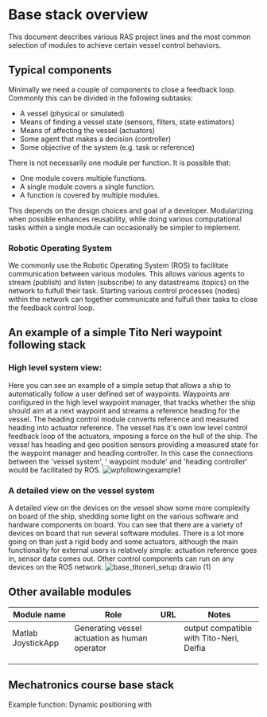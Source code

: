 # Base stack overview
This document describes various RAS project lines and the most common selection of modules to achieve certain vessel control behaviors. 

## Typical components
Minimally we need a couple of components to close a feedback loop. Commonly this can be divided in the following subtasks:
- A vessel (physical or simulated)
- Means of finding a vessel state (sensors, filters, state estimators)
- Means of affecting the vessel (actuators)
- Some agent that makes a decision (controller)
- Some objective of the system (e.g. task or reference)

There is not necessarily one module per function. It is possible that:
- One module covers multiple functions.
- A single module covers a single function.
- A function is covered by multiple modules.


This depends on the design choices and goal of a developer. Modularizing when possible enhances reusability, while doing various computational tasks within a single module can occasionally be simpler to implement.

### Robotic Operating System
We commonly use the Robotic Operating System (ROS) to facilitate communication between various modules. This allows various agents to stream (publish) and listen (subscribe) to any datastreams (topics) on the network to fulfull their task. Starting various control processes (nodes) within the network can together communicate and fulfull their tasks to close the feedback control loop. 

## An example of a simple Tito Neri waypoint following stack
### High level system view:
Here you can see an example of a simple setup that allows a ship to automatically follow a user defined set of waypoints. Waypoints are configured in the high level waypoint manager, that tracks whether the ship should aim at a next waypoint and streams a reference heading for the vessel. The heading control module converts reference and measured heading into actuator reference. The vessel has it's own low level control feedback loop of the actuators, imposing a force on the hull of the ship. The vessel has heading and geo position sensors providing a measured state for the waypoint manager and heading controller. 
In this case the connections between the 'vessel system', ' waypoint module' and 'heading controller' would be facilitated by ROS. 
![wpfollowingexample1](https://user-images.githubusercontent.com/5917472/225710349-5d6e1443-296b-4d88-86a1-1541c927d043.png)


### A detailed view on the vessel system
A detailed view on the devices on the vessel show some more complexity on board of the ship, shedding some light on the various software and hardware components on board. You can see that there are a variety of devices on board that run several software modules. There is a lot more going on than just a rigid body and some actuators, although the main functionality for external users is relatively simple: actuation reference goes in, sensor data comes out. Other control components can run on any devices on the ROS network. 
![base_titoneri_setup drawio (1)](https://user-images.githubusercontent.com/5917472/225702533-7e9da585-7c21-45fe-a4b3-fe410db8400e.png)

## Other available modules

| Module name | Role | URL | Notes |
|-------------|------|-----|-------------------------|
| Matlab JoystickApp| Generating vessel actuation as human operator  |     |output compatible with Tito-Neri, Delfia |
|             |      |     |  |
|             |      |     |  |
|             |      |     |  |


## Mechatronics course base stack
Example function: Dynamic positioning with 
